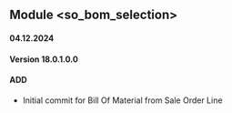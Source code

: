 ## Module <so_bom_selection>

####  04.12.2024
#### Version 18.0.1.0.0
#### ADD
- Initial commit for Bill Of Material from Sale Order Line
